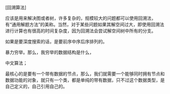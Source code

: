  [回溯算法]

应该是用来解决图或者树，许多复杂的，规模较大的问题都可以使用回溯法，有“通用解题方法”的美称。当然，对于某些问题如果其解空间过大，即使用回溯法进行计算也有很高的时间复杂度，因为回溯法会尝试解空间树中所有的分支。

如果是要深度搜索的话，是要前序中序后序排列的。

暴力穷举。那么，我穷举的数据结构是什么，

中文算法；

最核心的是要有一个带有数据的节点，那么，我们就需要一个能够同时拥有节点和数据功能的对象，就只有一个类，都是单纯的带有数据，只不过这个数据类型，是自己定义的，自己引用自己的。